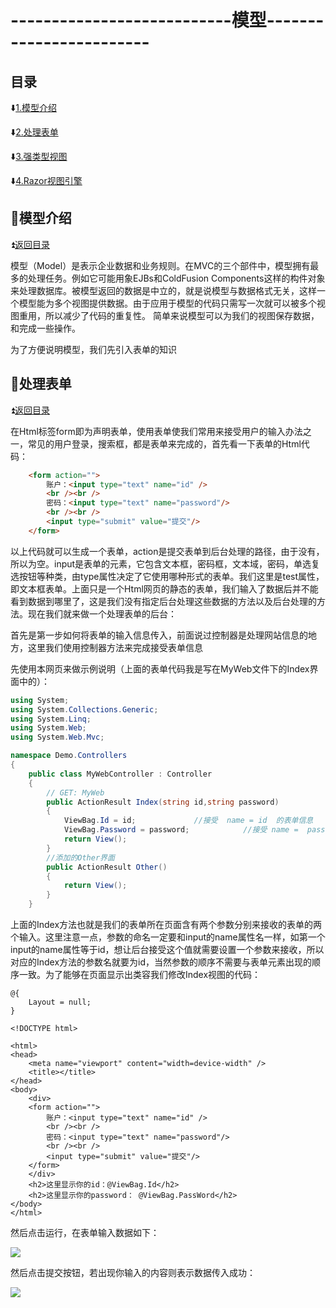 # ---------------------------模型------------------------ #

<p id="title"></p>

## 目录 ##

:arrow_down:<a href="#a1">1.模型介绍</a>

:arrow_down:<a href="#a2">2.处理表单</a>

:arrow_down:<a href="#a3">3.强类型视图</a>

:arrow_down:<a href="#a4">4.Razor视图引擎</a>

<p id="a1"></p>

## :beginner:模型介绍 ##

:arrow_double_up:<a href = "#title">返回目录</a>

模型（Model）是表示企业数据和业务规则。在MVC的三个部件中，模型拥有最多的处理任务。例如它可能用象EJBs和ColdFusion Components这样的构件对象来处理数据库。被模型返回的数据是中立的，就是说模型与数据格式无关，这样一个模型能为多个视图提供数据。由于应用于模型的代码只需写一次就可以被多个视图重用，所以减少了代码的重复性。 简单来说模型可以为我们的视图保存数据，和完成一些操作。

为了方便说明模型，我们先引入表单的知识

<p id="a1"></p>

## :beginner:处理表单 ##

:arrow_double_up:<a href = "#title">返回目录</a>

在Html标签form即为声明表单，使用表单使我们常用来接受用户的输入办法之一，常见的用户登录，搜索框，都是表单来完成的，首先看一下表单的Html代码：

```Html
    <form action="">
        账户：<input type="text" name="id" />
        <br /><br />
        密码：<input type="text" name="password"/>
        <br /><br />
        <input type="submit" value="提交"/>
    </form>
```
以上代码就可以生成一个表单，action是提交表单到后台处理的路径，由于没有，所以为空。input是表单的元素，它包含文本框，密码框，文本域，密码，单选复选按钮等种类，由type属性决定了它使用哪种形式的表单。我们这里是test属性，即文本框表单。上面只是一个Html网页的静态的表单，我们输入了数据后并不能看到数据到哪里了，这是我们没有指定后台处理这些数据的方法以及后台处理的方法。现在我们就来做一个处理表单的后台：

首先是第一步如何将表单的输入信息传入，前面说过控制器是处理网站信息的地方，这里我们使用控制器方法来完成接受表单信息

先使用本网页来做示例说明（上面的表单代码我是写在MyWeb文件下的Index界面中的）：

```C#
using System;
using System.Collections.Generic;
using System.Linq;
using System.Web;
using System.Web.Mvc;

namespace Demo.Controllers
{
    public class MyWebController : Controller
    {
        // GET: MyWeb
        public ActionResult Index(string id,string password)
        {
            ViewBag.Id = id;             //接受  name = id  的表单信息
            ViewBag.Password = password;            //接受 name =  password  的表单信息
            return View();
        }
        //添加的Other界面
        public ActionResult Other()
        {
            return View();
        }
    }
```
上面的Index方法也就是我们的表单所在页面含有两个参数分别来接收的表单的两个输入。这里注意一点，参数的命名一定要和input的name属性名一样，如第一个input的name属性等于id，想让后台接受这个值就需要设置一个参数来接收，所以对应的Index方法的参数名就要为id，当然参数的顺序不需要与表单元素出现的顺序一致。为了能够在页面显示出类容我们修改Index视图的代码：

```cshtml
@{
    Layout = null;
}

<!DOCTYPE html>

<html>
<head>
    <meta name="viewport" content="width=device-width" />
    <title></title>
</head>
<body>
    <div>
    <form action="">
        账户：<input type="text" name="id" />
        <br /><br />
        密码：<input type="text" name="password"/>
        <br /><br />
        <input type="submit" value="提交"/>
    </form>
    </div>
    <h2>这里显示你的id：@ViewBag.Id</h2>
    <h2>这里显示你的password： @ViewBag.PassWord</h2>
</body>
</html>
```
然后点击运行，在表单输入数据如下：

![](https://github.com/Lumnca/MVC/blob/master/Images/b8.png)

然后点击提交按钮，若出现你输入的内容则表示数据传入成功：

![](https://github.com/Lumnca/MVC/blob/master/Images/b9.png)



